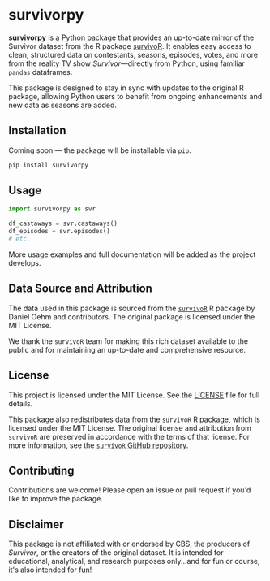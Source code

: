 # survivorpy

**survivorpy** is a Python package that provides an up-to-date mirror of the Survivor dataset from the R package [survivoR](https://github.com/doehm/survivoR). It enables easy access to clean, structured data on contestants, seasons, episodes, votes, and more from the reality TV show *Survivor*—directly from Python, using familiar `pandas` dataframes.

This package is designed to stay in sync with updates to the original R package, allowing Python users to benefit from ongoing enhancements and new data as seasons are added.

## Installation

Coming soon — the package will be installable via `pip`.

```bash
pip install survivorpy
```

## Usage

```python
import survivorpy as svr

df_castaways = svr.castaways()
df_episodes = svr.episodes()
# etc.
```

More usage examples and full documentation will be added as the project develops.

## Data Source and Attribution

The data used in this package is sourced from the [`survivoR`](https://github.com/doehm/survivoR) R package by Daniel Oehm and contributors. The original package is licensed under the MIT License.

We thank the `survivoR` team for making this rich dataset available to the public and for maintaining an up-to-date and comprehensive resource.

## License

This project is licensed under the MIT License. See the [LICENSE](LICENSE) file for full details.

This package also redistributes data from the `survivoR` R package, which is licensed under the MIT License. The original license and attribution from `survivoR` are preserved in accordance with the terms of that license. For more information, see the [`survivoR` GitHub repository](https://github.com/doehm/survivoR).

## Contributing

Contributions are welcome! Please open an issue or pull request if you'd like to improve the package.

## Disclaimer

This package is not affiliated with or endorsed by CBS, the producers of *Survivor*, or the creators of the original dataset. It is intended for educational, analytical, and research purposes only...and for fun or course, it's also intended for fun!
